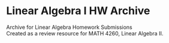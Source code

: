 # Linear Algebra I HW Archive
Archive for Linear Algebra Homework Submissions \
Created as a review resource for MATH 4260, Linear Algebra II. 
